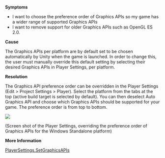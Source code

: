 
        

**Symptoms** 

*   I want to choose the preference order of Graphics APIs so my game has a wider range of supported Graphics APIs
*   I want to remove support for older Graphics APIs such as OpenGL ES 2.0.

**Cause** 

The Graphics APIs per platform are by default set to be chosen automatically by Unity when the game is launched. In order to change this, the user must manually override this default setting by selecting their desired Graphics APIs in Player Settings, per platform.

**Resolution** 

The Graphics API preference order can be overridden in the Player Settings (Edit > Project Settings > Player). Select the platform from the tabs at the top (active build target is selected by default). You can then deselect Auto Graphics API and choose which Graphics APIs should be supported for your game. The preference order is from top to bottom.

![](/hc/en-us/article_attachments/204035906/Player_Settings_Graphics_API.png)

(Screen shot of the Player Settings, overriding the preference order of Graphics APIs for the Windows Standalone platform)

**More Information**   

[PlayerSettings.SetGraphicsAPIs](http://docs.unity3d.com/ScriptReference/PlayerSettings.SetGraphicsAPIs.html)

      